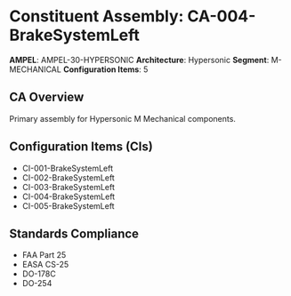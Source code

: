 # Constituent Assembly: CA-004-BrakeSystemLeft

**AMPEL**: AMPEL-30-HYPERSONIC
**Architecture**: Hypersonic
**Segment**: M-MECHANICAL
**Configuration Items**: 5

## CA Overview
Primary assembly for Hypersonic M Mechanical components.

## Configuration Items (CIs)
- CI-001-BrakeSystemLeft
- CI-002-BrakeSystemLeft
- CI-003-BrakeSystemLeft
- CI-004-BrakeSystemLeft
- CI-005-BrakeSystemLeft

## Standards Compliance
- FAA Part 25
- EASA CS-25
- DO-178C
- DO-254
